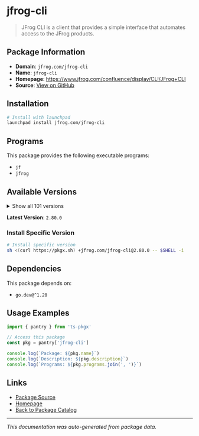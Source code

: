 # jfrog-cli

> JFrog CLI is a client that provides a simple interface that automates access to the JFrog products.

## Package Information

- **Domain**: `jfrog.com/jfrog-cli`
- **Name**: `jfrog-cli`
- **Homepage**: https://www.jfrog.com/confluence/display/CLI/JFrog+CLI
- **Source**: [View on GitHub](https://github.com/pkgxdev/pantry/tree/main/projects/jfrog.com/jfrog-cli/package.yml)

## Installation

```bash
# Install with launchpad
launchpad install jfrog.com/jfrog-cli
```

## Programs

This package provides the following executable programs:

- `jf`
- `jfrog`

## Available Versions

<details>
<summary>Show all 101 versions</summary>

- `2.80.0`, `2.79.2`, `2.79.1`, `2.79.0`, `2.78.9`
- `2.78.8`, `2.78.7`, `2.78.6`, `2.78.5`, `2.78.3`
- `2.78.2`, `2.78.1`, `2.78.0`, `2.77.0`, `2.76.1`
- `2.76.0`, `2.75.1`, `2.75.0`, `2.74.1`, `2.74.0`
- `2.73.3`, `2.73.2`, `2.73.0`, `2.72.5`, `2.72.4`
- `2.72.3`, `2.72.2`, `2.72.1`, `2.72.0`, `2.71.5`
- `2.71.4`, `2.71.3`, `2.71.2`, `2.71.1`, `2.71.0`
- `2.70.0`, `2.69.0`, `2.68.0`, `2.67.0`, `2.66.0`
- `2.65.0`, `2.64.1`, `2.64.0`, `2.63.2`, `2.63.1`
- `2.63.0`, `2.62.2`, `2.62.1`, `2.62.0`, `2.61.2`
- `2.61.1`, `2.61.0`, `2.60.0`, `2.59.1`, `2.59.0`
- `2.58.2`, `2.58.1`, `2.57.1`, `2.57.0`, `2.56.1`
- `2.56.0`, `2.55.0`, `2.54.0`, `2.53.2`, `2.53.1`
- `2.52.10`, `2.52.9`, `2.52.8`, `2.52.7`, `2.52.6`
- `2.52.5`, `2.52.4`, `2.52.3`, `2.52.2`, `2.52.1`
- `2.52.0`, `2.51.1`, `2.51.0`, `2.50.4`, `2.50.2`
- `2.50.1`, `2.50.0`, `2.49.2`, `2.49.1`, `2.49.0`
- `2.48.0`, `2.47.0`, `2.46.3`, `2.46.2`, `2.46.1`
- `2.46.0`, `2.45.0`, `2.44.1`, `2.44.0`, `2.43.1`
- `2.43.0`, `2.42.1`, `2.42.0`, `2.41.1`, `2.41.0`
- `2.40.0`

</details>

**Latest Version**: `2.80.0`

### Install Specific Version

```bash
# Install specific version
sh <(curl https://pkgx.sh) +jfrog.com/jfrog-cli@2.80.0 -- $SHELL -i
```

## Dependencies

This package depends on:

- `go.dev@^1.20`

## Usage Examples

```typescript
import { pantry } from 'ts-pkgx'

// Access this package
const pkg = pantry['jfrog-cli']

console.log(`Package: ${pkg.name}`)
console.log(`Description: ${pkg.description}`)
console.log(`Programs: ${pkg.programs.join(', ')}`)
```

## Links

- [Package Source](https://github.com/pkgxdev/pantry/tree/main/projects/jfrog.com/jfrog-cli/package.yml)
- [Homepage](https://www.jfrog.com/confluence/display/CLI/JFrog+CLI)
- [Back to Package Catalog](../../../package-catalog.md)

---

*This documentation was auto-generated from package data.*
